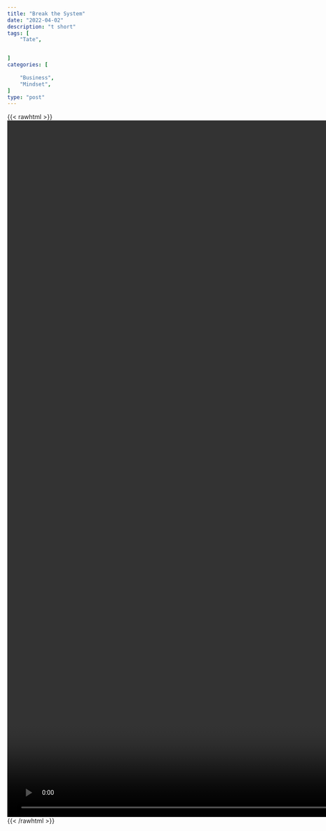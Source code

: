```yaml
---
title: "Break the System"
date: "2022-04-02"
description: "t short"
tags: [
    "Tate",


]
categories: [
    
    "Business",
    "Mindset",
]
type: "post"
---
```

{{< rawhtml >}}
    <video style="height:40vh;width:auto" overflow="hidden" controls>
        <source src="https://clips.dev00ps.com/Tate/I%20ALWAYS%20UNDERSTOOD%20THIS%202022%20getrich.mp4" type="video/mp4"> 
    </video>
{{< /rawhtml >}}